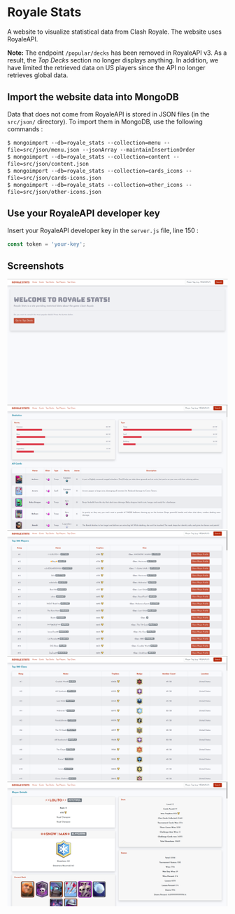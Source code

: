# Royale Stats

A website to visualize statistical data from Clash Royale. The website uses RoyaleAPI.

**Note:** The endpoint `/popular/decks` has been removed in RoyaleAPI v3. As a result, the *Top Decks* section no longer displays anything. In addition, we have limited the retrieved data on US players since the API no longer retrieves global data.

## Import the website data into MongoDB

Data that does not come from RoyaleAPI is stored in JSON files (in the `src/json/` directory). To import them in MongoDB, use the following commands :

```
$ mongoimport --db=royale_stats --collection=menu --file=src/json/menu.json --jsonArray --maintainInsertionOrder
$ mongoimport --db=royale_stats --collection=content --file=src/json/content.json
$ mongoimport --db=royale_stats --collection=cards_icons --file=src/json/cards-icons.json
$ mongoimport --db=royale_stats --collection=other_icons --file=src/json/other-icons.json
```

## Use your RoyaleAPI developer key

Insert your RoyaleAPI developer key in the `server.js` file, line 150 :

```javascript
const token = 'your-key';
```

## Screenshots

![Home page](https://github.com/SoheilSalmani/royale-stats/blob/master/screenshots/home.png)
![Cards page](https://github.com/SoheilSalmani/royale-stats/blob/master/screenshots/cards.png)
![Top Players page](https://github.com/SoheilSalmani/royale-stats/blob/master/screenshots/top-players.png)
![Top Clans page](https://github.com/SoheilSalmani/royale-stats/blob/master/screenshots/top-clans.png)
![Random player page](https://github.com/SoheilSalmani/royale-stats/blob/master/screenshots/random-player.png)
